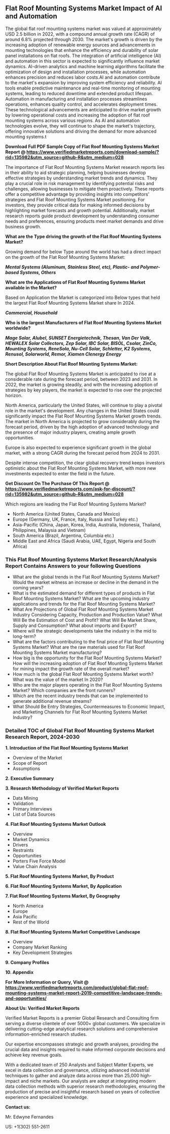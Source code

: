 <h2>Flat Roof Mounting Systems Market Impact of AI and Automation</h2>The global flat roof mounting systems market was valued at approximately USD 2.5 billion in 2022, with a compound annual growth rate (CAGR) of around 6.8% projected through 2030. The market's growth is driven by the increasing adoption of renewable energy sources and advancements in mounting technologies that enhance the efficiency and durability of solar panel installations on flat roofs. The integration of artificial intelligence (AI) and automation in this sector is expected to significantly influence market dynamics. AI-driven analytics and machine learning algorithms facilitate the optimization of design and installation processes, while automation enhances precision and reduces labor costs.AI and automation contribute to the market's expansion by improving system efficiency and reliability. AI tools enable predictive maintenance and real-time monitoring of mounting systems, leading to reduced downtime and extended product lifespan. Automation in manufacturing and installation processes streamlines operations, enhances quality control, and accelerates deployment times. These technological advancements are anticipated to drive market growth by lowering operational costs and increasing the adoption of flat roof mounting systems across various regions. As AI and automation technologies evolve, they will continue to shape the market's trajectory, offering innovative solutions and driving the demand for more advanced mounting systems.t</p><p id="" class=""><strong>Download Full PDF Sample Copy of Flat Roof Mounting Systems Market Report @ <a href="https://www.verifiedmarketreports.com/download-sample/?rid=135982&utm_source=github-R&utm_medium=028" target="_blank">https://www.verifiedmarketreports.com/download-sample/?rid=135982&utm_source=github-R&utm_medium=028</a></strong></p><p>The importance of&nbsp;Flat Roof Mounting Systems Market research reports lies in their ability to aid strategic planning, helping businesses develop effective strategies by understanding market trends and dynamics. They play a crucial role in risk management by identifying potential risks and challenges, allowing businesses to mitigate them proactively. These reports offer a competitive advantage by providing insights into competitors' strategies and Flat Roof Mounting Systems Market positioning. For investors, they provide critical data for making informed decisions by highlighting market forecasts and growth potential. Additionally, market research reports guide product development by understanding consumer needs and preferences, ensuring products meet market demands and drive business growth.</p><p><strong>What are the&nbsp;Type driving the growth of the Flat Roof Mounting Systems Market?</strong></p><p id="" class="">Growing demand for below Type around the world has had a direct impact on the growth of the Flat Roof Mounting Systems Market:</p><em><strong>Mental Systems (Aluminum, Stainless Steel, etc), Plastic- and Polymer-based Systems, Others</strong></em></p><strong>What are the&nbsp;Applications&nbsp;of Flat Roof Mounting Systems Market available in the Market?</strong></p><p id="" class="">Based on Application the Market is categorized into Below types that held the largest Flat Roof Mounting Systems Market share In 2024.</p><em><strong>Commercial, Household</strong></em></p><strong>Who is the largest Manufacturers of Flat Roof Mounting Systems Market worldwide?</strong></p><p><em><strong>Mage Solar, Alubel, SUNSET Energietechnik, Thesan, Van Der Valk, HEWALEX Solar Collectors, Zep Solar, IBC Solar, BISOL, Csolar, ZinCo, Mounting Systems, ReneSola, Nu-Cell Solar, Schletter, K2 Systems, Renusol, Solarworld, Remor, Xiamen Clenergy Energy</strong></em></p><p id="" class=""><strong>Short Description About Flat Roof Mounting Systems Market:</strong></p><p>The global Flat Roof Mounting Systems Market is anticipated to rise at a considerable rate during the forecast period, between 2023 and 2031. In 2022, the market is growing steadily, and with the increasing adoption of strategies by key players, the market is expected to rise over the projected horizon.</p><p>North America, particularly the United States, will continue to play a pivotal role in the market's development. Any changes in the United States could significantly impact the Flat Roof Mounting Systems Market growth trends. The market in North America is projected to grow considerably during the forecast period, driven by the high adoption of advanced technology and the presence of major industry players, creating ample growth opportunities.</p><p>Europe is also expected to experience significant growth in the global market, with a strong CAGR during the forecast period from 2024 to 2031.</p><p>Despite intense competition, the clear global recovery trend keeps investors optimistic about the Flat Roof Mounting Systems Market, with more new investments expected to enter the field in the future.</p><p id="" class=""><strong>Get Discount On The Purchase Of This Report @ <a href="https://www.verifiedmarketreports.com/ask-for-discount/?rid=135982&utm_source=github-R&utm_medium=028" target="_blank">https://www.verifiedmarketreports.com/ask-for-discount/?rid=135982&utm_source=github-R&utm_medium=028</a></strong></p>Which regions are leading the Flat Roof Mounting Systems Market?</p><ul><li>North America (United States, Canada and Mexico)</li><li>Europe (Germany, UK, France, Italy, Russia and Turkey etc.)</li><li>Asia-Pacific (China, Japan, Korea, India, Australia, Indonesia, Thailand, Philippines, Malaysia and Vietnam)</li><li>South America (Brazil, Argentina, Columbia etc.)</li><li>Middle East and Africa (Saudi Arabia, UAE, Egypt, Nigeria and South Africa)</li></ul><h3 id="" class="">This Flat Roof Mounting Systems Market Research/Analysis Report Contains Answers to your following Questions</h3><ul><li>What are the global trends in the Flat Roof Mounting Systems Market? Would the market witness an increase or decline in the demand in the coming years?</li><li>What is the estimated demand for different types of products in Flat Roof Mounting Systems Market? What are the upcoming industry applications and trends for the Flat Roof Mounting Systems Market?</li><li>What Are Projections of Global Flat Roof Mounting Systems Market Industry Considering Capacity, Production and Production Value? What Will Be the Estimation of Cost and Profit? What Will Be Market Share, Supply and Consumption? What about imports and Export?</li><li>Where will the strategic developments take the industry in the mid to long-term?</li><li>What are the factors contributing to the final price of Flat Roof Mounting Systems Market? What are the raw materials used for Flat Roof Mounting Systems Market manufacturing?</li><li>How big is the opportunity for the Flat Roof Mounting Systems Market? How will the increasing adoption of Flat Roof Mounting Systems Market for mining impact the growth rate of the overall market?</li><li>How much is the global Flat Roof Mounting Systems Market worth? What was the value of the market In 2020?</li><li>Who are the major players operating in the Flat Roof Mounting Systems Market? Which companies are the front runners?</li><li>Which are the recent industry trends that can be implemented to generate additional revenue streams?</li><li>What Should Be Entry Strategies, Countermeasures to Economic Impact, and Marketing Channels for Flat Roof Mounting Systems Market Industry?</li></ul><h3 id="" class="">Detailed TOC of Global Flat Roof Mounting Systems Market Research Report, 2024-2030</h3><p id="" class=""><strong>1. Introduction of the Flat Roof Mounting Systems Market</strong></p><ul><li>Overview of the Market</li><li>Scope of Report</li><li>Assumptions</li></ul><p id="" class=""><strong>2. Executive Summary</strong></p><p id="" class=""><strong>3. Research Methodology of Verified Market Reports</strong></p><ul><li>Data Mining</li><li>Validation</li><li>Primary Interviews</li><li>List of Data Sources</li></ul><p id="" class=""><strong>4. Flat Roof Mounting Systems Market Outlook</strong></p><ul><li>Overview</li><li>Market Dynamics</li><li>Drivers</li><li>Restraints</li><li>Opportunities</li><li>Porters Five Force Model</li><li>Value Chain Analysis</li></ul><p id="" class=""><strong>5. Flat Roof Mounting Systems Market, By Product</strong></p><p id="" class=""><strong>6. Flat Roof Mounting Systems Market, By Application</strong></p><p id="" class=""><strong>7. Flat Roof Mounting Systems Market, By Geography</strong></p><ul><li>North America</li><li>Europe</li><li>Asia Pacific</li><li>Rest of the World</li></ul><p id="" class=""><strong>8. Flat Roof Mounting Systems Market Competitive Landscape</strong></p><ul><li>Overview</li><li>Company Market Ranking</li><li>Key Development Strategies</li></ul><p id="" class=""><strong>9. Company Profiles</strong></p><p id="" class=""><strong>10. Appendix</strong></p><p id="" class=""><strong>For More Information or Query, Visit @ <a href="https://www.verifiedmarketreports.com/product/global-flat-roof-mounting-systems-market-report-2019-competitive-landscape-trends-and-opportunities/" target="_blank">https://www.verifiedmarketreports.com/product/global-flat-roof-mounting-systems-market-report-2019-competitive-landscape-trends-and-opportunities/</a></strong></p><p id="" class=""><strong>About Us: Verified Market Reports</strong></p><p id="" class="">Verified Market Reports is a premier Global Research and Consulting firm serving a diverse clientele of over 5000+ global customers. We specialize in delivering cutting-edge analytical research solutions and comprehensive information-enriched research studies.</p><p id="" class="">Our expertise encompasses strategic and growth analyses, providing the crucial data and insights required to make informed corporate decisions and achieve key revenue goals.</p><p id="" class="">With a dedicated team of 250 Analysts and Subject Matter Experts, we excel in data collection and governance, utilizing advanced industrial techniques to gather and analyze data across more than 25,000 high-impact and niche markets. Our analysts are adept at integrating modern data collection methods with superior research methodologies, ensuring the production of precise and insightful research based on years of collective experience and specialized knowledge.</p><p id="" class=""><strong>Contact us:</strong></p><p id="" class="">Mr. Edwyne Fernandes</p><p id="" class="">US: +1(302) 551-2611</p>